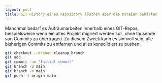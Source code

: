 ```yaml
---
layout: post
title: GIT History eines Repository löschen aber die Dateien behalten
---
```


Manchmal bedarf es Aufräumarbeiten innerhalb eines GIT-Repos, beispielsweise wenn ein altes Projekt migriert werden soll, ohne tausende von Commits
zu übertragen. Zu diesem Zweck kann es sinnvoll sein, alle bisherigen Commits zu entfernen und alles konsolidiert zu pushen.

```bash
git checkout --orphan cleanup_branch
git add .
git commit -am "Initial commit"
git branch -D main
git branch -m main
git push -f origin main
```